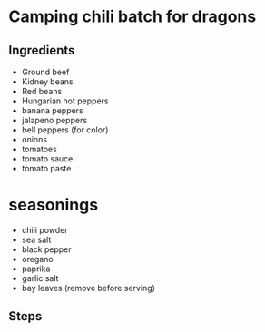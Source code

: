 # Camping chili batch for dragons

## Ingredients
* Ground beef
* Kidney beans
* Red beans
* Hungarian hot peppers
* banana peppers
* jalapeno peppers
* bell peppers (for color) 
* onions
* tomatoes
* tomato sauce
* tomato paste

# seasonings 
* chili powder
* sea salt
* black pepper
* oregano
* paprika
* garlic salt
* bay leaves (remove before serving)

## Steps

